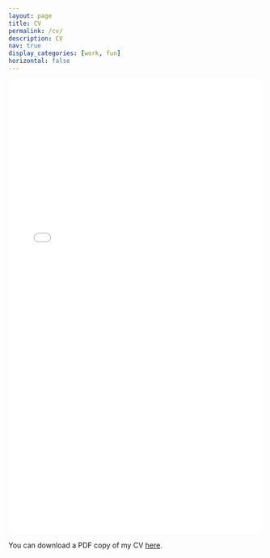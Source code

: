 ```yaml
---
layout: page
title: CV
permalink: /cv/
description: CV
nav: true
display_categories: [work, fun]
horizontal: false
---
```


<iframe src="/assets/pdf/cv.pdf" width="100%" height="900" frameborder="no" border="0" marginwidth="0" marginheight="0"></iframe>

You can download a PDF copy of my CV [here](/files/cv.pdf).